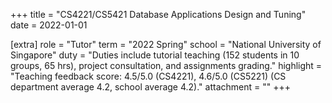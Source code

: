 +++
title = "CS4221/CS5421 Database Applications Design and Tuning"
date = 2022-01-01

[extra]
role = "Tutor"
term = "2022 Spring"
school = "National University of Singapore"
duty = "Duties include tutorial teaching (152 students in 10 groups, 65 hrs), project consultation, and assignments grading."
highlight = "Teaching feedback score: 4.5/5.0 (CS4221), 4.6/5.0 (CS5221) (CS department average 4.2, school average 4.2)."
attachment = ""
+++


